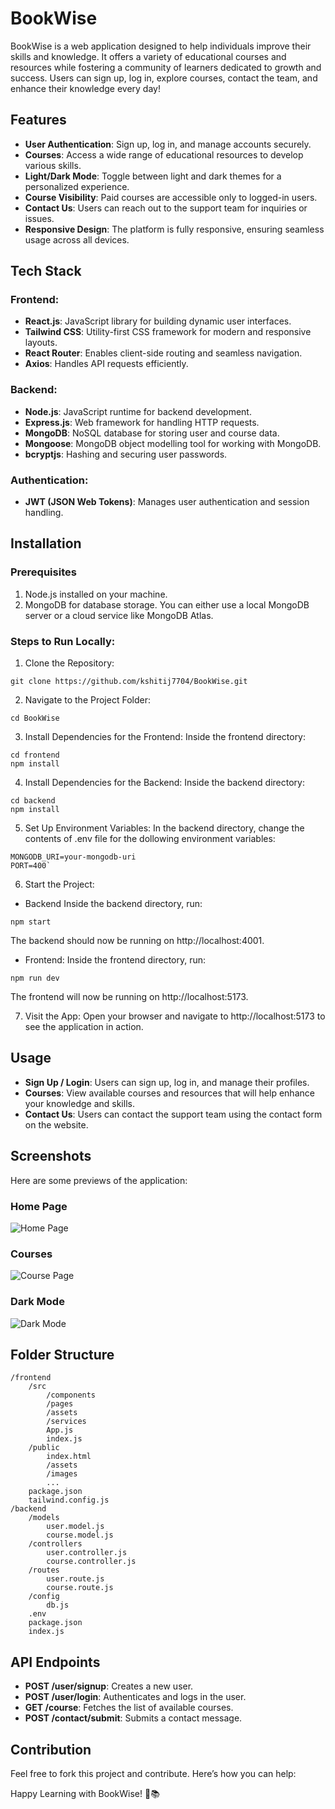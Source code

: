 # BookWise
BookWise is a web application designed to help individuals improve their skills and knowledge. It offers a variety of educational courses and resources while fostering a community of learners dedicated to growth and success. Users can sign up, log in, explore courses, contact the team, and enhance their knowledge every day!

## Features
- **User Authentication**: Sign up, log in, and manage accounts securely.
- **Courses**: Access a wide range of educational resources to develop various skills.
- **Light/Dark Mode**: Toggle between light and dark themes for a personalized experience.
- **Course Visibility**: Paid courses are accessible only to logged-in users.
- **Contact Us**: Users can reach out to the support team for inquiries or issues.
- **Responsive Design**: The platform is fully responsive, ensuring seamless usage across all devices.

## Tech Stack
### Frontend:
- **React.js**: JavaScript library for building dynamic user interfaces.
- **Tailwind CSS**: Utility-first CSS framework for modern and responsive layouts.
- **React Router**: Enables client-side routing and seamless navigation.
- **Axios**: Handles API requests efficiently.
### Backend:
- **Node.js**: JavaScript runtime for backend development.
- **Express.js**: Web framework for handling HTTP requests.
- **MongoDB**: NoSQL database for storing user and course data.
- **Mongoose**: MongoDB object modelling tool for working with MongoDB.
- **bcryptjs**: Hashing and securing user passwords.
### Authentication:
- **JWT (JSON Web Tokens)**: Manages user authentication and session handling.

## Installation
### Prerequisites
1. Node.js installed on your machine.
2. MongoDB for database storage. You can either use a local MongoDB server or a cloud service like MongoDB Atlas.

### Steps to Run Locally:
1. Clone the Repository:
```
git clone https://github.com/kshitij7704/BookWise.git
```
2. Navigate to the Project Folder:
```
cd BookWise
```
3. Install Dependencies for the Frontend:
Inside the frontend directory:
```
cd frontend
npm install
```
4. Install Dependencies for the Backend:
Inside the backend directory:
```
cd backend
npm install
```
5. Set Up Environment Variables:
In the backend directory, change the contents of .env file for the dollowing environment variables:
```
MONGODB_URI=your-mongodb-uri
PORT=400`
```
6. Start the Project:
- Backend
Inside the backend directory, run:
```
npm start
```
The backend should now be running on http://localhost:4001.
- Frontend:
Inside the frontend directory, run:
```
npm run dev
```
The frontend will now be running on http://localhost:5173.

7. Visit the App:
Open your browser and navigate to http://localhost:5173 to see the application in action.

## Usage
- **Sign Up / Login**: Users can sign up, log in, and manage their profiles.
- **Courses**: View available courses and resources that will help enhance your knowledge and skills.
- **Contact Us**: Users can contact the support team using the contact form on the website.

## Screenshots
Here are some previews of the application:

### Home Page
![Home Page](output/output_ss_1.png)

### Courses
![Course Page](output/output_ss_3.png)

### Dark Mode
![Dark Mode](output/output_ss_2.png)

## Folder Structure
```
/frontend
    /src
        /components
        /pages
        /assets
        /services
        App.js
        index.js
    /public
        index.html
        /assets
        /images
        ...
    package.json
    tailwind.config.js
/backend
    /models
        user.model.js
        course.model.js
    /controllers
        user.controller.js
        course.controller.js
    /routes
        user.route.js
        course.route.js
    /config
        db.js
    .env
    package.json
    index.js
```

## API Endpoints
- **POST /user/signup**: Creates a new user.
- **POST /user/login**: Authenticates and logs in the user.
- **GET /course**: Fetches the list of available courses.
- **POST /contact/submit**: Submits a contact message.

## Contribution
Feel free to fork this project and contribute. Here’s how you can help:

Happy Learning with BookWise! 🚀📚
